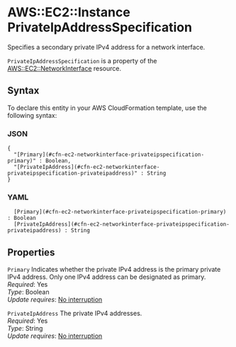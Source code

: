 # AWS::EC2::Instance PrivateIpAddressSpecification<a name="aws-properties-ec2-network-interface-privateipspec-1"></a>

Specifies a secondary private IPv4 address for a network interface\.

 `PrivateIpAddressSpecification` is a property of the [AWS::EC2::NetworkInterface](https://docs.aws.amazon.com/AWSCloudFormation/latest/UserGuide/aws-resource-ec2-network-interface.html) resource\.

## Syntax<a name="aws-properties-ec2-network-interface-privateipspec-1-syntax"></a>

To declare this entity in your AWS CloudFormation template, use the following syntax:

### JSON<a name="aws-properties-ec2-network-interface-privateipspec-1-syntax.json"></a>

```
{
  "[Primary](#cfn-ec2-networkinterface-privateipspecification-primary)" : Boolean,
  "[PrivateIpAddress](#cfn-ec2-networkinterface-privateipspecification-privateipaddress)" : String
}
```

### YAML<a name="aws-properties-ec2-network-interface-privateipspec-1-syntax.yaml"></a>

```
﻿  [Primary](#cfn-ec2-networkinterface-privateipspecification-primary) : Boolean
﻿  [PrivateIpAddress](#cfn-ec2-networkinterface-privateipspecification-privateipaddress) : String
```

## Properties<a name="aws-properties-ec2-network-interface-privateipspec-1-properties"></a>

`Primary`  <a name="cfn-ec2-networkinterface-privateipspecification-primary"></a>
Indicates whether the private IPv4 address is the primary private IPv4 address\. Only one IPv4 address can be designated as primary\.  
*Required*: Yes  
*Type*: Boolean  
*Update requires*: [No interruption](https://docs.aws.amazon.com/AWSCloudFormation/latest/UserGuide/using-cfn-updating-stacks-update-behaviors.html#update-no-interrupt)

`PrivateIpAddress`  <a name="cfn-ec2-networkinterface-privateipspecification-privateipaddress"></a>
The private IPv4 addresses\.  
*Required*: Yes  
*Type*: String  
*Update requires*: [No interruption](https://docs.aws.amazon.com/AWSCloudFormation/latest/UserGuide/using-cfn-updating-stacks-update-behaviors.html#update-no-interrupt)